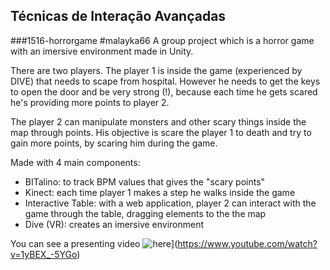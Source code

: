 ## Técnicas de Interação Avançadas

###1516-horrorgame #malayka66 
A group project which is a horror game with an imersive environment made in Unity. 

There are two players. 
The player 1 is inside the game (experienced by DIVE) that needs to scape from hospital. However he needs to get the keys to open the door and be very strong (!), because each time he gets scared he's providing more points to player 2. 

The player 2 can manipulate monsters and other scary things inside the map through points. His objective is scare the player 1 to death and try to gain more points, by scaring him during the game.

Made with 4 main components:
- BITalino: to track BPM values that gives the "scary points"
- Kinect: each time player 1 makes a step he walks inside the game
- Interactive Table: with a web application, player 2 can interact with the game through the table, dragging elements to the the map
- Dive (VR): creates an imersive environment

You can see a presenting video ![here](https://img.youtube.com/vi/1yBEX_-5YGo/hqdefault.jpg)](https://www.youtube.com/watch?v=1yBEX_-5YGo)
